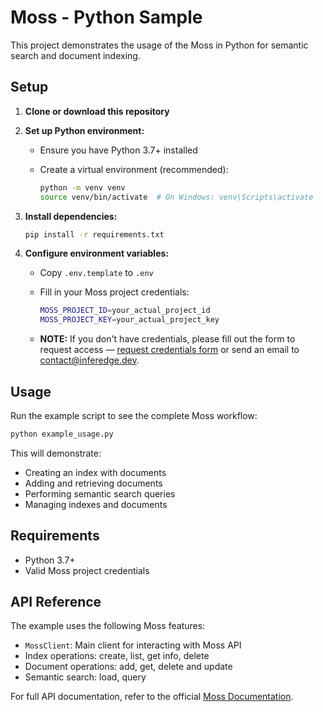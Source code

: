# Moss - Python Sample

This project demonstrates the usage of the Moss in Python for semantic search and document indexing.

## Setup

1. **Clone or download this repository**

2. **Set up Python environment:**
   - Ensure you have Python 3.7+ installed
   - Create a virtual environment (recommended):

     ```bash
     python -m venv venv
     source venv/bin/activate  # On Windows: venv\Scripts\activate
     ```

3. **Install dependencies:**

   ```bash
   pip install -r requirements.txt
   ```

4. **Configure environment variables:**
   - Copy `.env.template` to `.env`
   - Fill in your Moss project credentials:

     ```bash
     MOSS_PROJECT_ID=your_actual_project_id
     MOSS_PROJECT_KEY=your_actual_project_key
     ```
   - **NOTE:** If you don't have credentials, please fill out the form to request access — [request credentials form](https://form.typeform.com/to/KdqOaXWu) or send an email to [contact@inferedge.dev](mailto:contact@inferedge.dev).

## Usage

Run the example script to see the complete Moss workflow:

```bash
python example_usage.py
```

This will demonstrate:

- Creating an index with documents
- Adding and retrieving documents
- Performing semantic search queries
- Managing indexes and documents

## Requirements

- Python 3.7+
- Valid Moss project credentials

## API Reference

The example uses the following Moss features:

- `MossClient`: Main client for interacting with Moss API
- Index operations: create, list, get info, delete
- Document operations: add, get, delete and update
- Semantic search: load, query

For full API documentation, refer to the official [Moss Documentation](https://docs.inferedge.dev/).
